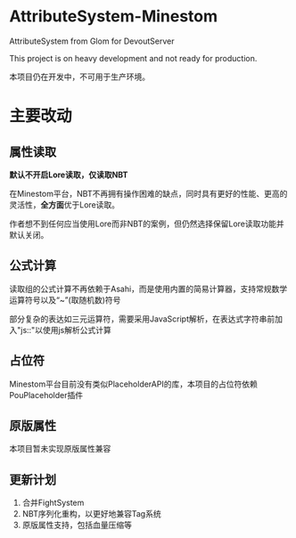 # AttributeSystem-Minestom

AttributeSystem from Glom for DevoutServer

This project is on heavy development and not ready for production.

本项目仍在开发中，不可用于生产环境。

# 主要改动

## 属性读取
**默认不开启Lore读取，仅读取NBT**

在Minestom平台，NBT不再拥有操作困难的缺点，同时具有更好的性能、更高的灵活性，**全方面**优于Lore读取。

作者想不到任何应当使用Lore而非NBT的案例，但仍然选择保留Lore读取功能并默认关闭。
## 公式计算
读取组的公式计算不再依赖于Asahi，而是使用内置的简易计算器，支持常规数学运算符号以及“~”(取随机数)符号

部分复杂的表达如三元运算符，需要采用JavaScript解析，在表达式字符串前加入"js::"以使用js解析公式计算
## 占位符
Minestom平台目前没有类似PlaceholderAPI的库，本项目的占位符依赖PouPlaceholder插件
## 原版属性
本项目暂未实现原版属性兼容

## 更新计划
1. 合并FightSystem
2. NBT序列化重构，以更好地兼容Tag系统
3. 原版属性支持，包括血量压缩等

